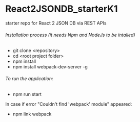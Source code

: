 # React2JSONDB_starterK1
starter repo for React 2 JSON DB via REST APIs
###### Installation process (it needs Npm and NodeJs to be intalled)
- git clone \<repository>
- cd \<root project folder>
- npm install
- npm install webpack-dev-server -g

###### To run the application:
- npm run start

In case if error "Couldn't find 'webpack' module" appeared:
-  npm link webpack


